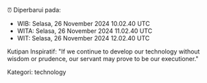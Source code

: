 ⏰ Diperbarui pada:
- WIB: Selasa, 26 November 2024 10.02.40 UTC
- WITA: Selasa, 26 November 2024 11.02.40 UTC
- WIT: Selasa, 26 November 2024 12.02.40 UTC

Kutipan Inspiratif:
"If we continue to develop our technology without wisdom or prudence, our servant may prove to be our executioner."


Kategori: technology


